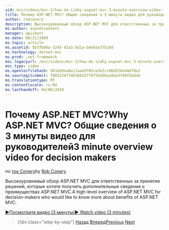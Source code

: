 ```yaml
---
uid: mvc/videos/mvc-2/how-do-i/why-aspnet-mvc-3-minute-overview-video-for-decision-makers
title: Почему ASP.NET MVC? Общие сведения о 3 минуты видео для руководителей | Документы Microsoft
author: robconery
description: Высокоуровневый обзор ASP.NET MVC для ответственных за принятие решений, которые хотите получить дополнительные сведения о преимуществах ASP.NET MVC.
ms.author: aspnetcontent
manager: wpickett
ms.date: 08/21/2009
ms.topic: article
ms.assetid: 5b3fb86a-3245-41a3-bd1a-bde92e37b18d
ms.technology: dotnet-mvc
ms.prod: .net-framework
msc.legacyurl: /mvc/videos/mvc-2/how-do-i/why-aspnet-mvc-3-minute-overview-video-for-decision-makers
msc.type: video
ms.openlocfilehash: 583ab9ea8a11aae9785ca3e5cc86d526e44d70e2
ms.sourcegitcommit: f8852267f463b62d7f975e56bea9aa3f68fbbdeb
ms.translationtype: MT
ms.contentlocale: ru-RU
ms.lasthandoff: 04/06/2018
---
```

<a name="why-aspnet-mvc-3-minute-overview-video-for-decision-makers"></a><span data-ttu-id="bfd66-104">Почему ASP.NET MVC?</span><span class="sxs-lookup"><span data-stu-id="bfd66-104">Why ASP.NET MVC?</span></span> <span data-ttu-id="bfd66-105">Общие сведения о 3 минуты видео для руководителей</span><span class="sxs-lookup"><span data-stu-id="bfd66-105">3 minute overview video for decision makers</span></span>
====================
<span data-ttu-id="bfd66-106">по [ток Conery](https://github.com/robconery)</span><span class="sxs-lookup"><span data-stu-id="bfd66-106">by [Rob Conery](https://github.com/robconery)</span></span>

<span data-ttu-id="bfd66-107">Высокоуровневый обзор ASP.NET MVC для ответственных за принятие решений, которые хотите получить дополнительные сведения о преимуществах ASP.NET MVC.</span><span class="sxs-lookup"><span data-stu-id="bfd66-107">A high-level overview of ASP.NET MVC for decision-makers who would like to know more about benefits of ASP.NET MVC.</span></span>

[<span data-ttu-id="bfd66-108">&#9654;Посмотрите видео (3 минуты)</span><span class="sxs-lookup"><span data-stu-id="bfd66-108">&#9654; Watch video (3 minutes)</span></span>](https://channel9.msdn.com/Blogs/ASP-NET-Site-Videos/why-aspnet-mvc-3-minute-overview-video-for-decision-makers)

> [!div class="step-by-step"]
> <span data-ttu-id="bfd66-109">[Назад](what-is-aspnet-mvc-80-minute-technical-video-for-developers-building-nerddinner.md)
> [Вперед](aspnet-mvc-how-10-minute-technical-video-for-developers.md)</span><span class="sxs-lookup"><span data-stu-id="bfd66-109">[Previous](what-is-aspnet-mvc-80-minute-technical-video-for-developers-building-nerddinner.md)
[Next](aspnet-mvc-how-10-minute-technical-video-for-developers.md)</span></span>
